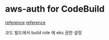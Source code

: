 
# aws-auth for CodeBuild

[reference](https://stackoverflow.com/questions/59171413/getting-unable-to-recognize-hello-k8s-yml-unauthorized-error-when-running#answer-59194875)
[reference](https://aws.amazon.com/ko/premiumsupport/knowledge-center/codebuild-eks-unauthorized-errors/)


코드 빌드에서 build role 에 eks 권한 설정


